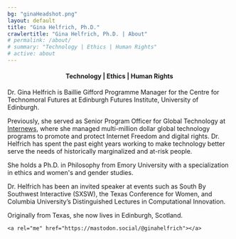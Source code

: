 ```yaml
---
bg: "ginaHeadshot.png"
layout: default
title: "Gina Helfrich, Ph.D."
crawlertitle: "Gina Helfrich, Ph.D. | About"
# permalink: /about/
# summary: "Technology | Ethics | Human Rights"
# active: about
---
```


<h4 align="center">Technology | Ethics | Human Rights</h4>  

Dr. Gina Helfrich is Baillie Gifford Programme Manager for the Centre for Technomoral Futures at Edinburgh Futures Institute, University of Edinburgh. 

Previously, she served as Senior Program Officer for Global Technology at [Internews](https://globaltech.internews.org/), where she managed multi-million dollar global technology programs to promote and protect Internet Freedom and digital rights. Dr. Helfrich has spent the past eight years working to make technology better serve the needs of historically marginalized and at-risk people.  

She holds a Ph.D. in Philosophy from Emory University with a specialization in ethics and women's and gender studies. 

Dr. Helfrich has been an invited speaker at events such as South By Southwest Interactive (SXSW), the Texas Conference for Women, and Columbia University’s Distinguished Lectures in Computational Innovation.

Originally from Texas, she now lives in Edinburgh, Scotland.

```<a rel="me" href="https://mastodon.social/@ginahelfrich"></a>```
